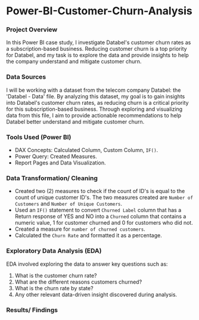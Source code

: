 # Power-BI-Customer-Churn-Analysis

### Project Overview

In this Power BI case study, I investigate Databel's customer churn rates as a subscription-based business. Reducing customer churn is a top priority for Databel, and my task is to explore the data and provide insights to help the company understand and mitigate customer churn.

### Data Sources

I will be working with a dataset from the telecom company Databel: the 'Databel - Data' file. By analyzing this dataset, my goal is to gain insights into Databel's customer churn rates, as reducing churn is a critical priority for this subscription-based business. Through exploring and visualizing data from this file, I aim to provide actionable recommendations to help Databel better understand and mitigate customer churn.

### Tools Used (Power BI)

- DAX Concepts: Calculated Column, Custom Column, `IF()`.
- Power Query: Created Measures.
- Report Pages and Data Visualization.

 ### Data Transformation/ Cleaning

  - Created two (2) measures to check if the count of ID's is equal to the count of unique customer ID's. The two measures created are `Number of Customers` and `Number of Unique Customers`.
  - Used an `IF()` statement to convert `Churned Label` column that has a Return response of YES and NO into a `Churned` column that contains a numeric value, 1 for customer churned and 0 for customers who did not.
  - Created a measure for `number of churned customers`.
  - Calculated the `Churn Rate` and formatted it as a percentage.
 
### Exploratory Data Analysis (EDA)

EDA involved exploring the data to answer key questions such as:

1. What is the customer churn rate?
2. What are the different reasons customers churned?
3. What is the churn rate by state?
4. Any other relevant data-driven insight discovered during analysis.

### Results/ Findings



